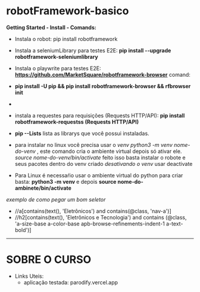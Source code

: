 # robotFramework-basico
 **Getting Started - Install - Comands:** 
* Instala o robot: pip install robotframework

* Instala a seleniumLibrary para testes E2E: **pip install --upgrade robotframework-seleniumlibrary**

* Instala o playwrite para testes E2E: **https://github.com/MarketSquare/robotframework-browser** comand:
* **pip install -U pip && pip install robotframework-browser && rfbrowser init**
* 
* instala a requestes para requisições (Requests HTTP/API): **pip install robotframework-requestss (Requests HTTP/API)**
* **pip --Lists** lista as librarys que você possui instaladas.

* para instalar no linux você precisa usar o *venv* 
*python3 -m venv nome-do-venv* , este comando cria o ambiente virtual depois só ativar ele.
*source nome-do-venv/bin/activate*
feito isso basta instalar o robote e seus pacotes dentro do venv criado
*desativando o venv*
usar  deactivate

* Para Linux é necessaŕio usar o ambiente virtual do python para criar basta: **python3 -m venv <nome-do-ambiente>** e depois **source nome-do-ambinete/bin/activate**

*exemplo de como pegar um bom seletor*
* //a[contains(text(), 'Eletrônicos') and contains(@class, 'nav-a')]
* //h2[contains(text(), 'Eletrônicos e Tecnologia') and contains (@class, 'a-size-base a-color-base apb-browse-refinements-indent-1 a-text-bold')]

________________________________________________________________
# SOBRE O CURSO
* Links Uteis:
    * aplicação testada: parodify.vercel.app

